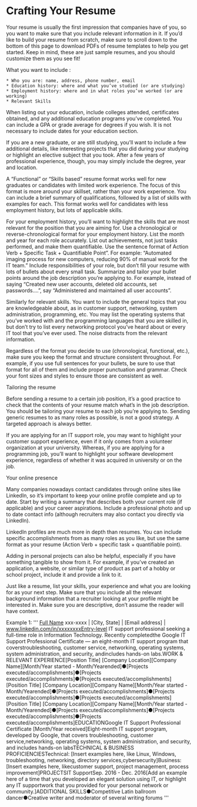 <h1> Crafting Your Resume </h1>

Your resume is usually the first impression that companies have of you, so you want to make sure that you include relevant information in it. If you’d like to build your resume from scratch, make sure to scroll down to the bottom of this page to download PDFs of resume templates to help you get started. Keep in mind, these are just sample resumes, and you should customize them as you see fit!

What you want to include :

    * Who you are: name, address, phone number, email
    * Education history: where and what you’ve studied (or are studying)
    * Employment history: where and in what roles you’ve worked (or are working)
    * Relevant Skills

When listing out your education, include colleges attended, certificates obtained, and any additional education programs you’ve completed. You can include a GPA or grade average for degrees if you wish. It is not necessary to include dates for your education section.

If you are a new graduate, or are still studying, you’ll want to include a few additional details, like interesting projects that you did during your studying or highlight an elective subject that you took.  After a few years of professional experience, though, you may simply include the degree, year and location.

A “Functional” or “Skills based” resume format works well for new graduates or candidates with limited work experience. The focus of this format is more around your skillset, rather than your work experience. You can include a brief summary of qualifications, followed by a list of skills with examples for each. This format works well for candidates with less employment history, but lots of applicable skills.

For your employment history, you’ll want to highlight the skills that are most relevant for the position that you are aiming for. Use a chronological or reverse-chronological format for your employment history. List the month and year for each role accurately. List out achievements, not just tasks performed, and make them quantifiable. Use the sentence format of Action Verb + Specific Task + Quantifiable Point”. For example: “Automated imaging process for new computers, reducing 90% of manual work for the IT team.” Include responsibilities of your role, but don’t fill your resume with lots of bullets about every small task. Summarize and tailor your bullet points around the job description you’re applying to. For example, instead of saying “Created new user accounts, deleted old accounts, set passwords….”, say “Administered and maintained all user accounts”. 

Similarly for relevant skills.  You want to include the general topics that you are knowledgeable about, as in customer support, networking, system administration, programming, etc. You may list the operating systems that you’ve worked with and the programming languages that you are skilled in, but don’t try to list every networking protocol you’ve heard about or every IT tool that you’ve ever used.  The noise distracts from the relevant information.

Regardless of the format you decide to use (chronological, functional, etc.), make sure you keep the format and structure consistent throughout. For example, if you use full sentences for your bullets, be sure to use that format for all of them and include proper punctuation and grammar. Check your font sizes and styles to ensure those are consistent as well.  

Tailoring the resume

Before sending a resume to a certain job position, it’s a good practice to check that the contents of your resume match what’s in the job description. You should be tailoring your resume to each job you’re applying to. Sending generic resumes to as many roles as possible, is not a good strategy. A targeted approach is always better.

If you are applying for an IT support role, you may want to highlight your customer support experience, even if it only comes from a volunteer organization at your university.  Whereas, if you are applying for a programming job, you’ll want to highlight your software development experience, regardless of whether it was acquired in university or on the job.

Your online presence

Many companies nowadays contact candidates through online sites like LinkedIn, so it’s important to keep your online profile complete and up to date.  Start by writing a summary that describes both your current role (if applicable) and your career aspirations. Include a professional photo and up to date contact info (although recruiters may also contact you directly via LinkedIn).

LinkedIn profiles are much more in depth than resumes. You can include specific accomplishments from as many roles as you like, but use the same format as your resume (Action Verb + specific task + quantifiable point). 

Adding in personal projects can also be helpful, especially if you have something tangible to show from it. For example, if you’ve created an application, a website, or similar type of product as part of a hobby or school project, include it and provide a link to it.

Just like a resume, list your skills, your experience and what you are looking for as your next step. Make sure that you include all the relevant background information that a recruiter looking at your profile might be interested in. Make sure you are descriptive, don’t assume the reader will have context.

Example 1:
'''
[Full Name](xxx) xxx-xxxx | [City, State] | [Email address] | www.linkedin.com/in/xxxxxxxxEntry-level IT support professional seeking a full-time role in Information Technology. Recently completedthe Google IT Support Professional Certificate — an eight-month IT support program that coverstroubleshooting, customer service, networking, operating systems, system administration, and security, andincludes hands-on labs.WORK & RELEVANT EXPERIENCE[Position Title]​                                                                                                                                     [Company Location][Company Name]​[Month/Year started - Month/Yearended]●[Projects executed/accomplishments]●[Projects executed/accomplishments]●[Projects executed/accomplishments][Position Title]​                                                                                                                                     [Company Location][Company Name]​[Month/Year started - Month/Yearended]●[Projects executed/accomplishments]●[Projects executed/accomplishments]●[Projects executed/accomplishments][Position Title]​                                                                                                                                     [Company Location][Company Name]​[Month/Year started - Month/Yearended]●[Projects executed/accomplishments]●[Projects executed/accomplishments]●[Projects executed/accomplishments]EDUCATIONGoogle IT Support Professional Certificate ​[Month/Year received]Eight-month IT support program, developed by Google, that covers troubleshooting, customer service,networking, operating systems, system administration, and security, and includes hands-on labsTECHNICAL & BUSINESS PROFICIENCIESTechnical:​ [Insert examples here, like Linux, Windows, troubleshooting, networking, directory services,cybersecurity]Business: ​ [Insert examples here, like​​customer support, project management, process improvement]PROJECTSIT SupportSep. 2016 - Dec. 2016[Add an example here of a time that you developed an elegant solution using IT, or highlight any IT supportwork that you provided for your personal network or community.]ADDITIONAL SKILLS●Competitive Latin ballroom dancer●Creative writer and moderator of several writing forums
'''
